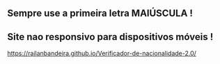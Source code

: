 ## Sempre use a primeira letra MAIÚSCULA !

## Site nao responsivo para dispositivos móveis !

https://railanbandeira.github.io/Verificador-de-nacionalidade-2.0/
